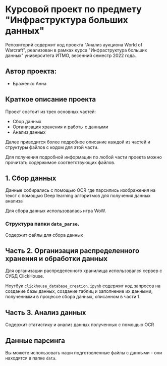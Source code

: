 # Курсовой проект по предмету "Инфраструктура больших данных"

Репозиторий содержит код проекта "Анализ аукциона World of Warcraft", реализован в рамках курса "Инфраструктура больших данных" университета ИТМО, весенний семестр 2022 года.

## Автор проекта:
* Браженко Анна


## Краткое описание проекта
Проект состоит из трех основных частей:
* Сбор данных
* Организация хранения и работы с данными
* Анализ данных

Далее приводится более подробное описание каждой из частей и структуры файлов с кодом для этой части.

Для получения подробной информации по любой части проекта можно прочитать содержимое соответствующих файлов.

## 1. Сбор данных

Данные собирались с помощью OCR где парсились изображения на текст с помощью Deep learning алгоритмов для получения данных анализа

Для сбора данных использовалась игра WoW.

### Структура папки `data_parse`.
Cодержит файлы для сбора данных

## Часть 2. Организация распределенного хранения и обработки данных

Для организации распределенного хранилища использовался сервер с СУБД ClickHouse.

Ноутбук `clickhouse_database_creation.ipynb` содержит код запросов на создание базы данных, создание таблиц и заполнение их данными, полученными в процессе сбора данных, описанном в части 1.

## Часть 3. Анализ данных

Содержит статистику и анализ данных полученных с помощью OCR
## Данные парсинга

Bы можете использовать наши подготовленные файлы с данными - они находятся в папке `data`. 
